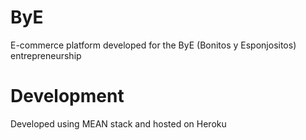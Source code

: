 # ByE
E-commerce platform developed for the ByE (Bonitos y Esponjositos) entrepreneurship

# Development
Developed using MEAN stack and hosted on Heroku
